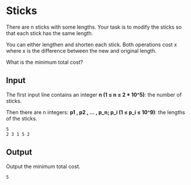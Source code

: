 # Sticks

There are n sticks with some lengths. Your task is to modify the sticks so that each stick has the same length.

You can either lengthen and shorten each stick. Both operations cost x where x is the difference between the new and original length.

What is the minimum total cost?

## Input

The first input line contains an integer __n (1 ≤ n ≤ 2 * 10^5)__: the number of sticks.

Then there are n integers: __p1 , p2 , ... , p_n; p_i (1 ≤ p_i ≤ 10^9)__: the lengths of the sticks.

```
5
2 3 1 5 2
```

## Output

Output the minimum total cost.

```
5
```